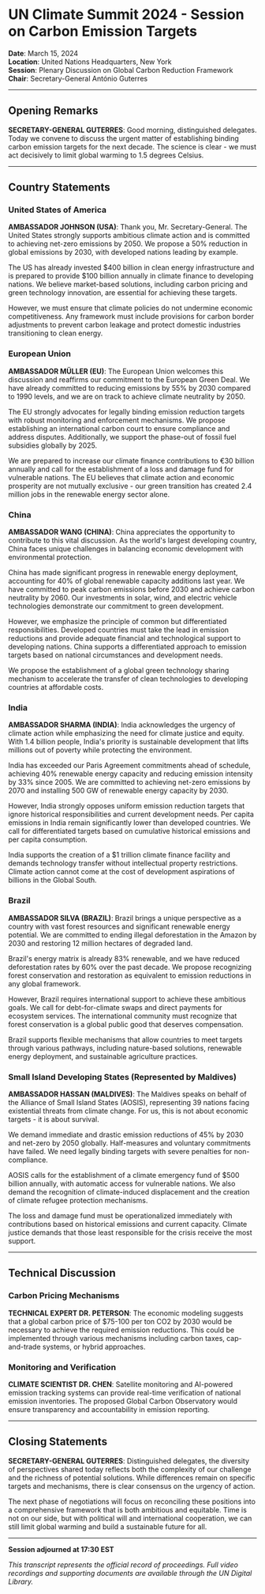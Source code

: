 # UN Climate Summit 2024 - Session on Carbon Emission Targets

**Date**: March 15, 2024  
**Location**: United Nations Headquarters, New York  
**Session**: Plenary Discussion on Global Carbon Reduction Framework  
**Chair**: Secretary-General António Guterres  

---

## Opening Remarks

**SECRETARY-GENERAL GUTERRES**: Good morning, distinguished delegates. Today we convene to discuss the urgent matter of establishing binding carbon emission targets for the next decade. The science is clear - we must act decisively to limit global warming to 1.5 degrees Celsius.

---

## Country Statements

### United States of America

**AMBASSADOR JOHNSON (USA)**: Thank you, Mr. Secretary-General. The United States strongly supports ambitious climate action and is committed to achieving net-zero emissions by 2050. We propose a 50% reduction in global emissions by 2030, with developed nations leading by example. 

The US has already invested $400 billion in clean energy infrastructure and is prepared to provide $100 billion annually in climate finance to developing nations. We believe market-based solutions, including carbon pricing and green technology innovation, are essential for achieving these targets.

However, we must ensure that climate policies do not undermine economic competitiveness. Any framework must include provisions for carbon border adjustments to prevent carbon leakage and protect domestic industries transitioning to clean energy.

### European Union

**AMBASSADOR MÜLLER (EU)**: The European Union welcomes this discussion and reaffirms our commitment to the European Green Deal. We have already committed to reducing emissions by 55% by 2030 compared to 1990 levels, and we are on track to achieve climate neutrality by 2050.

The EU strongly advocates for legally binding emission reduction targets with robust monitoring and enforcement mechanisms. We propose establishing an international carbon court to ensure compliance and address disputes. Additionally, we support the phase-out of fossil fuel subsidies globally by 2025.

We are prepared to increase our climate finance contributions to €30 billion annually and call for the establishment of a loss and damage fund for vulnerable nations. The EU believes that climate action and economic prosperity are not mutually exclusive - our green transition has created 2.4 million jobs in the renewable energy sector alone.

### China

**AMBASSADOR WANG (CHINA)**: China appreciates the opportunity to contribute to this vital discussion. As the world's largest developing country, China faces unique challenges in balancing economic development with environmental protection.

China has made significant progress in renewable energy deployment, accounting for 40% of global renewable capacity additions last year. We have committed to peak carbon emissions before 2030 and achieve carbon neutrality by 2060. Our investments in solar, wind, and electric vehicle technologies demonstrate our commitment to green development.

However, we emphasize the principle of common but differentiated responsibilities. Developed countries must take the lead in emission reductions and provide adequate financial and technological support to developing nations. China supports a differentiated approach to emission targets based on national circumstances and development needs.

We propose the establishment of a global green technology sharing mechanism to accelerate the transfer of clean technologies to developing countries at affordable costs.

### India

**AMBASSADOR SHARMA (INDIA)**: India acknowledges the urgency of climate action while emphasizing the need for climate justice and equity. With 1.4 billion people, India's priority is sustainable development that lifts millions out of poverty while protecting the environment.

India has exceeded our Paris Agreement commitments ahead of schedule, achieving 40% renewable energy capacity and reducing emission intensity by 33% since 2005. We are committed to achieving net-zero emissions by 2070 and installing 500 GW of renewable energy capacity by 2030.

However, India strongly opposes uniform emission reduction targets that ignore historical responsibilities and current development needs. Per capita emissions in India remain significantly lower than developed countries. We call for differentiated targets based on cumulative historical emissions and per capita consumption.

India supports the creation of a $1 trillion climate finance facility and demands technology transfer without intellectual property restrictions. Climate action cannot come at the cost of development aspirations of billions in the Global South.

### Brazil

**AMBASSADOR SILVA (BRAZIL)**: Brazil brings a unique perspective as a country with vast forest resources and significant renewable energy potential. We are committed to ending illegal deforestation in the Amazon by 2030 and restoring 12 million hectares of degraded land.

Brazil's energy matrix is already 83% renewable, and we have reduced deforestation rates by 60% over the past decade. We propose recognizing forest conservation and restoration as equivalent to emission reductions in any global framework.

However, Brazil requires international support to achieve these ambitious goals. We call for debt-for-climate swaps and direct payments for ecosystem services. The international community must recognize that forest conservation is a global public good that deserves compensation.

Brazil supports flexible mechanisms that allow countries to meet targets through various pathways, including nature-based solutions, renewable energy deployment, and sustainable agriculture practices.

### Small Island Developing States (Represented by Maldives)

**AMBASSADOR HASSAN (MALDIVES)**: The Maldives speaks on behalf of the Alliance of Small Island States (AOSIS), representing 39 nations facing existential threats from climate change. For us, this is not about economic targets - it is about survival.

We demand immediate and drastic emission reductions of 45% by 2030 and net-zero by 2050 globally. Half-measures and voluntary commitments have failed. We need legally binding targets with severe penalties for non-compliance.

AOSIS calls for the establishment of a climate emergency fund of $500 billion annually, with automatic access for vulnerable nations. We also demand the recognition of climate-induced displacement and the creation of climate refugee protection mechanisms.

The loss and damage fund must be operationalized immediately with contributions based on historical emissions and current capacity. Climate justice demands that those least responsible for the crisis receive the most support.

---

## Technical Discussion

### Carbon Pricing Mechanisms

**TECHNICAL EXPERT DR. PETERSON**: The economic modeling suggests that a global carbon price of $75-100 per ton CO2 by 2030 would be necessary to achieve the required emission reductions. This could be implemented through various mechanisms including carbon taxes, cap-and-trade systems, or hybrid approaches.

### Monitoring and Verification

**CLIMATE SCIENTIST DR. CHEN**: Satellite monitoring and AI-powered emission tracking systems can provide real-time verification of national emission inventories. The proposed Global Carbon Observatory would ensure transparency and accountability in emission reporting.

---

## Closing Statements

**SECRETARY-GENERAL GUTERRES**: Distinguished delegates, the diversity of perspectives shared today reflects both the complexity of our challenge and the richness of potential solutions. While differences remain on specific targets and mechanisms, there is clear consensus on the urgency of action.

The next phase of negotiations will focus on reconciling these positions into a comprehensive framework that is both ambitious and equitable. Time is not on our side, but with political will and international cooperation, we can still limit global warming and build a sustainable future for all.

---

**Session adjourned at 17:30 EST**

*This transcript represents the official record of proceedings. Full video recordings and supporting documents are available through the UN Digital Library.*